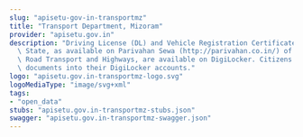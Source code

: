 ```yaml
---
slug: "apisetu-gov-in-transportmz"
title: "Transport Department, Mizoram"
provider: "apisetu.gov.in"
description: "Driving License (DL) and Vehicle Registration Certificate (RC) of the\
  \ State, as available on Parivahan Sewa (http://parivahan.co.in/) of Ministry of\
  \ Road Transport and Highways, are available on DigiLocker. Citizens can pull these\
  \ documents into their DigiLocker accounts."
logo: "apisetu.gov.in-transportmz-logo.svg"
logoMediaType: "image/svg+xml"
tags:
- "open_data"
stubs: "apisetu.gov.in-transportmz-stubs.json"
swagger: "apisetu.gov.in-transportmz-swagger.json"
---
```

